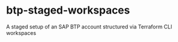 # btp-staged-workspaces
A staged setup of an SAP BTP account structured via Terraform CLI workspaces

